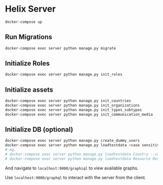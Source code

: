 # Helix Server

```bash
docker-compose up
```

## Run Migrations
```bash
docker-compose exec server python manage.py migrate
```

## Initialize Roles
```bash
docker-compose exec server python manage.py init_roles
```

## Initialize assets
```bash
docker-compose exec server python manage.py init_countries
docker-compose exec server python manage.py init_organizations
docker-compose exec server python manage.py init_types_subtypes
docker-compose exec server python manage.py init_communication_media
```

## Initialize DB (optional)
```bash
docker-compose exec server python manage.py create_dummy_users
docker-compose exec server python manage.py loadtestdata <case sensitive model_names> --count 2
# eg.
# docker-compose exec server python manage.py loadtestdata Country --count 2
# docker-compose exec server python manage.py loadtestdata Resource ResourceGroup --count 2
```

And navigate to `localhost:9000/graphiql` to view available graphs.

Use `localhost:9000/graphql` to interact with the server from the client.

